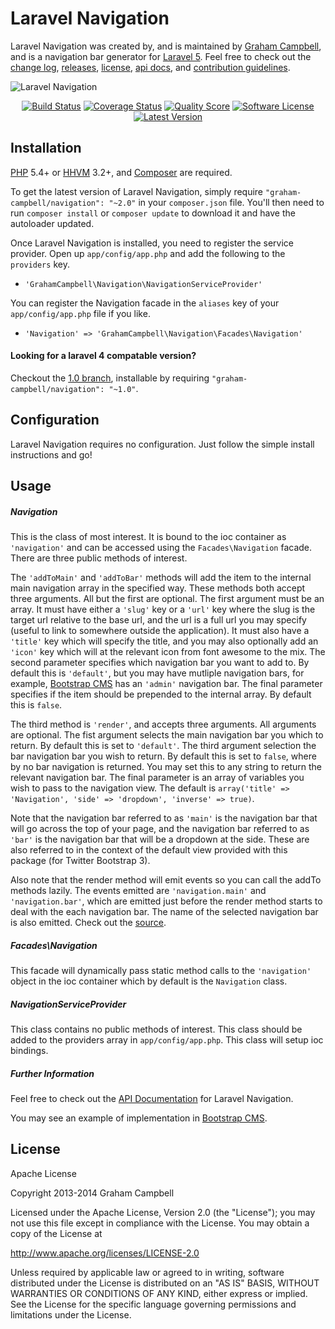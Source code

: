 Laravel Navigation
==================

Laravel Navigation was created by, and is maintained by [Graham Campbell](https://github.com/GrahamCampbell), and is a navigation bar generator for [Laravel 5](http://laravel.com). Feel free to check out the [change log](CHANGELOG.md), [releases](https://github.com/GrahamCampbell/Laravel-Navigation/releases), [license](LICENSE.md), [api docs](http://docs.grahamjcampbell.co.uk), and [contribution guidelines](CONTRIBUTING.md).

![Laravel Navigation](https://cloud.githubusercontent.com/assets/2829600/4432308/c153cd00-468c-11e4-9fc0-4776b482e6ef.PNG)

<p align="center">
<a href="https://travis-ci.org/GrahamCampbell/Laravel-Navigation"><img src="https://img.shields.io/travis/GrahamCampbell/Laravel-Navigation/master.svg?style=flat-square" alt="Build Status"></img></a>
<a href="https://scrutinizer-ci.com/g/GrahamCampbell/Laravel-Navigation/code-structure"><img src="https://img.shields.io/scrutinizer/coverage/g/GrahamCampbell/Laravel-Navigation.svg?style=flat-square" alt="Coverage Status"></img></a>
<a href="https://scrutinizer-ci.com/g/GrahamCampbell/Laravel-Navigation"><img src="https://img.shields.io/scrutinizer/g/GrahamCampbell/Laravel-Navigation.svg?style=flat-square" alt="Quality Score"></img></a>
<a href="LICENSE.md"><img src="https://img.shields.io/badge/license-Apache%202.0-brightgreen.svg?style=flat-square" alt="Software License"></img></a>
<a href="https://github.com/GrahamCampbell/Laravel-Navigation/releases"><img src="https://img.shields.io/github/release/GrahamCampbell/Laravel-Navigation.svg?style=flat-square" alt="Latest Version"></img></a>
</p>


## Installation

[PHP](https://php.net) 5.4+ or [HHVM](http://hhvm.com) 3.2+, and [Composer](https://getcomposer.org) are required.

To get the latest version of Laravel Navigation, simply require `"graham-campbell/navigation": "~2.0"` in your `composer.json` file. You'll then need to run `composer install` or `composer update` to download it and have the autoloader updated.

Once Laravel Navigation is installed, you need to register the service provider. Open up `app/config/app.php` and add the following to the `providers` key.

* `'GrahamCampbell\Navigation\NavigationServiceProvider'`

You can register the Navigation facade in the `aliases` key of your `app/config/app.php` file if you like.

* `'Navigation' => 'GrahamCampbell\Navigation\Facades\Navigation'`

#### Looking for a laravel 4 compatable version?

Checkout the [1.0 branch](https://github.com/GrahamCampbell/Laravel-Navigation/tree/1.0), installable by requiring `"graham-campbell/navigation": "~1.0"`.


## Configuration

Laravel Navigation requires no configuration. Just follow the simple install instructions and go!


## Usage

##### Navigation

This is the class of most interest. It is bound to the ioc container as `'navigation'` and can be accessed using the `Facades\Navigation` facade. There are three public methods of interest.

The `'addToMain'` and `'addToBar'` methods will add the item to the internal main navigation array in the specified way. These methods both accept three arguments. All but the first are optional. The first argument must be an array. It must have either a `'slug'` key or a `'url'` key where the slug is the target url relative to the base url, and the url is a full url you may specify (useful to link to somewhere outside the application). It must also have a `'title'` key which will specify the title, and you may also optionally add an `'icon'` key which will at the relevant icon from font awesome to the mix. The second parameter specifies which navigation bar you want to add to. By default this is `'default'`, but you may have mutliple navigation bars, for example, [Bootstrap CMS](https://github.com/GrahamCampbell/Bootstrap-CMS) has an `'admin'` navigation bar. The final parameter specifies if the item should be prepended to the internal array. By default this is `false`.

The third method is `'render'`, and accepts three arguments. All arguments are optional. The fist argument selects the main navigation bar you which to return. By default this is set to `'default'`. The third argument selection the bar navigation bar you wish to return. By default this is set to `false`, where by no bar navigation is returned. You may set this to any string to return the relevant navigation bar. The final parameter is an array of variables you wish to pass to the navigation view. The default is `array('title' => 'Navigation', 'side' => 'dropdown', 'inverse' => true)`.

Note that the navigation bar referred to as `'main'` is the navigation bar that will go across the top of your page, and the navigation bar referred to as `'bar'` is the navigation bar that will be a dropdown at the side. These are also referred to in the context of the default view provided with this package (for Twitter Bootstrap 3).

Also note that the render method will emit events so you can call the addTo methods lazily. The events emitted are `'navigation.main'` and `'navigation.bar'`, which are emitted just before the render method starts to deal with the each navigation bar. The name of the selected navigation bar is also emitted. Check out the [source](https://github.com/GrahamCampbell/Laravel-Navigation/blob/master/src/Navigation.php).

##### Facades\Navigation

This facade will dynamically pass static method calls to the `'navigation'` object in the ioc container which by default is the `Navigation` class.

##### NavigationServiceProvider

This class contains no public methods of interest. This class should be added to the providers array in `app/config/app.php`. This class will setup ioc bindings.

##### Further Information

Feel free to check out the [API Documentation](http://docs.grahamjcampbell.co.uk) for Laravel Navigation.

You may see an example of implementation in [Bootstrap CMS](https://github.com/GrahamCampbell/Bootstrap-CMS).


## License

Apache License

Copyright 2013-2014 Graham Campbell

Licensed under the Apache License, Version 2.0 (the "License");
you may not use this file except in compliance with the License.
You may obtain a copy of the License at

 http://www.apache.org/licenses/LICENSE-2.0

Unless required by applicable law or agreed to in writing, software
distributed under the License is distributed on an "AS IS" BASIS,
WITHOUT WARRANTIES OR CONDITIONS OF ANY KIND, either express or implied.
See the License for the specific language governing permissions and
limitations under the License.
